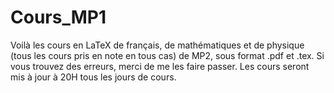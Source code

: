 # Cours_MP1
Voilà les cours en LaTeX de français, de mathématiques et de physique (tous les cours pris en note en tous cas) de MP2, sous format .pdf et .tex.
Si vous trouvez des erreurs, merci de me les faire passer.
Les cours seront mis à jour à 20H tous les jours de cours.
